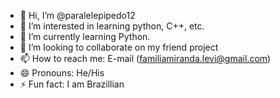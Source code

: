 - 👋 Hi, I’m @paralelepipedo12
- 👀 I’m interested in learning python, C++, etc.
- 🌱 I’m currently learning Python.
- 💞️ I’m looking to collaborate on my friend project
- 📫 How to reach me: E-mail (familiamiranda.levi@gmail.com)
- 😄 Pronouns: He/His
- ⚡ Fun fact: I am Brazillian

<!---
paralelepipedo12/paralelepipedo12 is a ✨ special ✨ repository because its `README.md` (this file) appears on your GitHub profile.
You can click the Preview link to take a look at your changes.
--->
